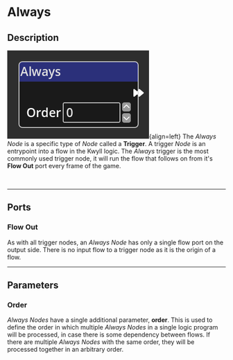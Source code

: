 # Always

## Description

![Always Node](../../assets/nodes/always_node.png){align=left} The *Always
Node* is a specific type of *Node* called a __Trigger__. A trigger *Node* is an
entrypoint into a flow in the Kwyll logic. The *Always* trigger is the most
commonly used trigger node, it will run the flow that follows on from it's
__Flow Out__ port every frame of the game.  

<br style="clear:left"/>

-------

## Ports

### Flow Out

As with all trigger nodes, an *Always Node* has only a single flow port
on the output side. There is no input flow to a trigger node as it is
the origin of a flow.



-------

## Parameters

### Order 

*Always Nodes* have a single additional parameter, __order__. This is
used to define the order in which multiple *Always Nodes* in a single
logic program will be processed, in case there is some dependency
between flows. If there are multiple *Always Nodes* with the same order,
they will be processed together in an arbitrary order.
